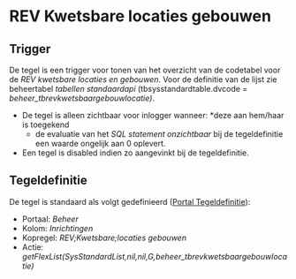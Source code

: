 # REV Kwetsbare locaties gebouwen

## Trigger

De tegel is een trigger voor tonen van het overzicht van de codetabel voor de _REV kwetsbare locaties en gebouwen_. Voor de definitie van de lijst zie beheertabel _tabellen standaardapi_ (tbsysstandardtable.dvcode = _beheer_tbrevkwetsbaargebouwlocatie)_.

- De tegel is alleen zichtbaar voor inlogger wanneer:
  \*deze aan hem/haar is toegekend
  - de evaluatie van het _SQL statement onzichtbaar_ bij de tegeldefinitie een waarde ongelijk aan 0 oplevert.
- Een tegel is disabled indien zo aangevinkt bij de tegeldefinitie.

## Tegeldefinitie

De tegel is standaard als volgt gedefinieerd ([Portal Tegeldefinitie](/instellen_inrichten/portaldefinitie/portal_tegel.md)):

- Portaal: _Beheer_
- Kolom: _Inrichtingen_
- Kopregel: _REV;Kwetsbare;locaties gebouwen_
- Actie: _getFlexList(SysStandardList,nil,nil,G,beheer_tbrevkwetsbaargebouwlocatie)_
